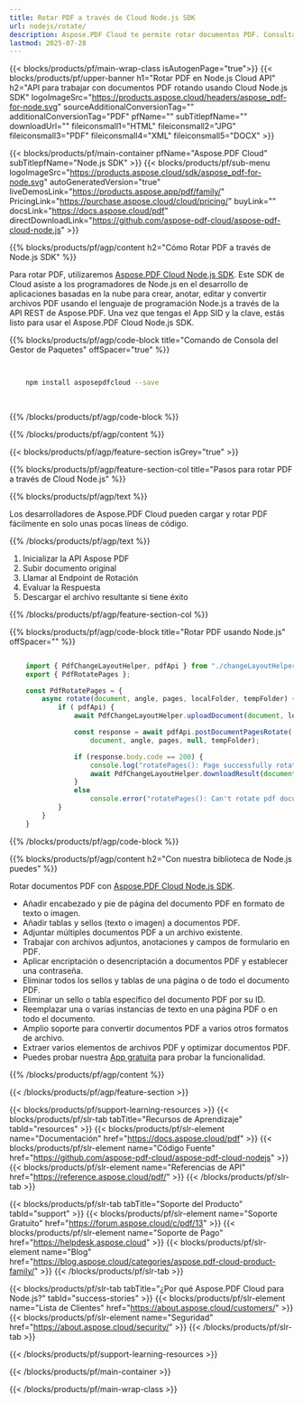```yaml
---
title: Rotar PDF a través de Cloud Node.js SDK
url: nodejs/rotate/
description: Aspose.PDF Cloud te permite rotar documentos PDF. Consulta el código fuente de Node.js para rotar archivos PDF.
lastmod: 2025-07-28
---
```


{{< blocks/products/pf/main-wrap-class isAutogenPage="true">}}
{{< blocks/products/pf/upper-banner h1="Rotar PDF en Node.js Cloud API" h2="API para trabajar con documentos PDF rotando usando Cloud Node.js SDK" logoImageSrc="https://products.aspose.cloud/headers/aspose_pdf-for-node.svg" sourceAdditionalConversionTag="" additionalConversionTag="PDF" pfName="" subTitlepfName="" downloadUrl="" fileiconsmall1="HTML" fileiconsmall2="JPG" fileiconsmall3="PDF" fileiconsmall4="XML" fileiconsmall5="DOCX" >}}

{{< blocks/products/pf/main-container pfName="Aspose.PDF Cloud" subTitlepfName="Node.js SDK" >}}
{{< blocks/products/pf/sub-menu logoImageSrc="https://products.aspose.cloud/sdk/aspose_pdf-for-node.svg"
autoGeneratedVersion="true"
liveDemosLink="https://products.aspose.app/pdf/family/" PricingLink="https://purchase.aspose.cloud/cloud/pricing/" buyLink="" docsLink="https://docs.aspose.cloud/pdf"  directDownloadLink="https://github.com/aspose-pdf-cloud/aspose-pdf-cloud-node.js" >}}

{{% blocks/products/pf/agp/content h2="Cómo Rotar PDF a través de Node.js SDK" %}}

Para rotar PDF, utilizaremos
[Aspose.PDF Cloud Node.js SDK](https://products.aspose.cloud/pdf/nodejs/). Este SDK de Cloud asiste a los programadores de Node.js en el desarrollo de aplicaciones basadas en la nube para crear, anotar, editar y convertir archivos PDF usando el lenguaje de programación Node.js a través de la API REST de Aspose.PDF. Una vez que tengas el App SID y la clave, estás listo para usar el Aspose.PDF Cloud Node.js SDK.

{{% blocks/products/pf/agp/code-block title="Comando de Consola del Gestor de Paquetes" offSpacer="true" %}}

```bash

     
    npm install asposepdfcloud --save
     
     

```

{{% /blocks/products/pf/agp/code-block %}}

{{% /blocks/products/pf/agp/content %}}

{{< blocks/products/pf/agp/feature-section isGrey="true" >}}

{{% blocks/products/pf/agp/feature-section-col title="Pasos para rotar PDF a través de Cloud Node.js" %}}

{{% blocks/products/pf/agp/text %}}

Los desarrolladores de Aspose.PDF Cloud pueden cargar y rotar PDF fácilmente en solo unas pocas líneas de código.

{{% /blocks/products/pf/agp/text %}}

1. Inicializar la API Aspose PDF
1. Subir documento original
1. Llamar al Endpoint de Rotación
1. Evaluar la Respuesta
1. Descargar el archivo resultante si tiene éxito

{{% /blocks/products/pf/agp/feature-section-col %}}

{{% blocks/products/pf/agp/code-block title="Rotar PDF usando Node.js" offSpacer="" %}}

```js

    import { PdfChangeLayoutHelper, pdfApi } from "./changeLayoutHelper.js";
    export { PdfRotatePages };

    const PdfRotatePages = {
        async rotate(document, angle, pages, localFolder, tempFolder) {
            if ( pdfApi) {
                await PdfChangeLayoutHelper.uploadDocument(document, localFolder, tempFolder);

                const response = await pdfApi.postDocumentPagesRotate(
                    document, angle, pages, null, tempFolder);

                if (response.body.code == 200) {
                    console.log("rotatePages(): Page successfully rotated.");
                    await PdfChangeLayoutHelper.downloadResult(document, localFolder, tempFolder, "rotated_output_");
                }
                else
                    console.error("rotatePages(): Can't rotate pdf document pages!")
            }
        }
    }
```

{{% /blocks/products/pf/agp/code-block %}}

{{% blocks/products/pf/agp/content h2="Con nuestra biblioteca de Node.js puedes" %}}

Rotar documentos PDF con [Aspose.PDF Cloud Node.js SDK](https://products.aspose.cloud/pdf/nodejs/).

+ Añadir encabezado y pie de página del documento PDF en formato de texto o imagen.
+ Añadir tablas y sellos (texto o imagen) a documentos PDF.
+ Adjuntar múltiples documentos PDF a un archivo existente.
+ Trabajar con archivos adjuntos, anotaciones y campos de formulario en PDF.
+ Aplicar encriptación o desencriptación a documentos PDF y establecer una contraseña.
+ Eliminar todos los sellos y tablas de una página o de todo el documento PDF.
+ Eliminar un sello o tabla específico del documento PDF por su ID.
+ Reemplazar una o varias instancias de texto en una página PDF o en todo el documento.
+ Amplio soporte para convertir documentos PDF a varios otros formatos de archivo.
+ Extraer varios elementos de archivos PDF y optimizar documentos PDF.
+ Puedes probar nuestra [App gratuita](https://products.aspose.app/pdf/table-extraction) para probar la funcionalidad.

{{% /blocks/products/pf/agp/content %}}

{{< /blocks/products/pf/agp/feature-section >}}

{{< blocks/products/pf/support-learning-resources >}}
{{< blocks/products/pf/slr-tab tabTitle="Recursos de Aprendizaje" tabId="resources" >}}
{{< blocks/products/pf/slr-element name="Documentación" href="https://docs.aspose.cloud/pdf" >}}
{{< blocks/products/pf/slr-element name="Código Fuente" href="https://github.com/aspose-pdf-cloud/aspose-pdf-cloud-nodejs" >}}
{{< blocks/products/pf/slr-element name="Referencias de API" href="https://reference.aspose.cloud/pdf/" >}}
{{< /blocks/products/pf/slr-tab >}}

{{< blocks/products/pf/slr-tab tabTitle="Soporte del Producto" tabId="support" >}}
{{< blocks/products/pf/slr-element name="Soporte Gratuito" href="https://forum.aspose.cloud/c/pdf/13" >}}
{{< blocks/products/pf/slr-element name="Soporte de Pago" href="https://helpdesk.aspose.cloud" >}}
{{< blocks/products/pf/slr-element name="Blog" href="https://blog.aspose.cloud/categories/aspose.pdf-cloud-product-family/" >}}
{{< /blocks/products/pf/slr-tab >}}

{{< blocks/products/pf/slr-tab tabTitle="¿Por qué Aspose.PDF Cloud para Node.js?" tabId="success-stories" >}}
{{< blocks/products/pf/slr-element name="Lista de Clientes" href="https://about.aspose.cloud/customers/" >}}
{{< blocks/products/pf/slr-element name="Seguridad" href="https://about.aspose.cloud/security/" >}}
{{< /blocks/products/pf/slr-tab >}}

{{< /blocks/products/pf/support-learning-resources >}}

<!-- aboutfile Ends -->

{{< /blocks/products/pf/main-container >}}

{{< /blocks/products/pf/main-wrap-class >}}



